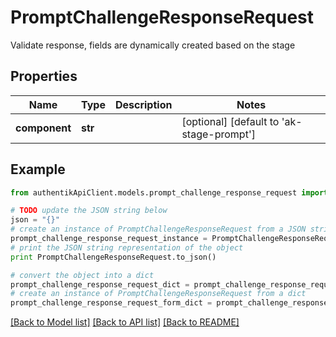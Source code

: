 # PromptChallengeResponseRequest

Validate response, fields are dynamically created based on the stage

## Properties
Name | Type | Description | Notes
------------ | ------------- | ------------- | -------------
**component** | **str** |  | [optional] [default to 'ak-stage-prompt']

## Example

```python
from authentikApiClient.models.prompt_challenge_response_request import PromptChallengeResponseRequest

# TODO update the JSON string below
json = "{}"
# create an instance of PromptChallengeResponseRequest from a JSON string
prompt_challenge_response_request_instance = PromptChallengeResponseRequest.from_json(json)
# print the JSON string representation of the object
print PromptChallengeResponseRequest.to_json()

# convert the object into a dict
prompt_challenge_response_request_dict = prompt_challenge_response_request_instance.to_dict()
# create an instance of PromptChallengeResponseRequest from a dict
prompt_challenge_response_request_form_dict = prompt_challenge_response_request.from_dict(prompt_challenge_response_request_dict)
```
[[Back to Model list]](../README.md#documentation-for-models) [[Back to API list]](../README.md#documentation-for-api-endpoints) [[Back to README]](../README.md)



